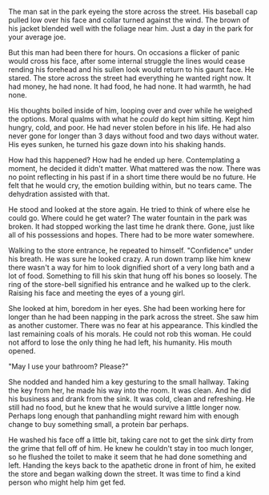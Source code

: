 The man sat in the park eyeing the store across the street. His baseball
cap pulled low over his face and collar turned against the wind. The
brown of his jacket blended well with the foliage near him. Just a day
in the park for your average joe. 

But this man had been there for hours. On occasions a flicker of panic
would cross his face, after some internal struggle the lines would cease
rending his forehead and his sullen look would return to his gaunt face.
He stared. The store across the street had everything he wanted right
now. It had money, he had none. It had food, he had none. It had warmth,
he had none. 

His thoughts boiled inside of him, looping over and over while he
weighed the options. Moral qualms with what he _could_ do kept him
sitting. Kept him hungry, cold, and poor. He had never stolen before in
his life. He had also never gone for longer than 3 days without food and
two days without water. His eyes sunken, he turned his gaze down into
his shaking hands. 

How had this happened? How had he ended up here. Contemplating a moment,
he decided it didn't matter. What mattered was the now. There was no
point reflecting in his past if in a short time there would be no
future. He felt that he would cry, the emotion building within, but no
tears came. The dehydration assisted with that. 

He stood and looked at the store again. He tried to think of where else
he could go. Where could he get water? The water fountain in the park
was broken. It had stopped working the last time he drank there. Gone,
just like all of his possessions and hopes. There had to be more water
somewhere. 

Walking to the store entrance, he repeated to himself. "Confidence"
under his breath. He was sure he looked crazy. A run down tramp like him
knew there wasn't a way for him to look dignified short of a very long
bath and a lot of food. Something to fill his skin that hung off his
bones so loosely. The ring of the store-bell signified his entrance and
he walked up to the clerk. Raising his face and meeting the eyes of a
young girl. 

She looked at him, boredom in her eyes. She had been working here for
longer than he had been napping in the park across the street. She saw
him as another customer. There was no fear at his appearance. This
kindled the last remaining coals of his morals. He could not rob this
woman. He could not afford to lose the only thing he had left, his
humanity. His mouth opened. 

"May I use your bathroom? Please?" 

She nodded and handed him a key gesturing to the small hallway. Taking
the key from her, he made his way into the room. It was clean. And he
did his business and drank from the sink. It was cold, clean and
refreshing. He still had no food, but he knew that he would survive a
little longer now. Perhaps long enough that panhandling might reward him
with enough change to buy something small, a protein bar perhaps. 

He washed his face off a little bit, taking care not to get the sink
dirty from the grime that fell off of him. He knew he couldn't stay in
too much longer, so he flushed the toilet to  make it seem that he had
done something and left. Handing the keys back to the apathetic drone in
front of him, he exited the store and began walking down the street. It
was time to find a kind person who might help him get fed.
